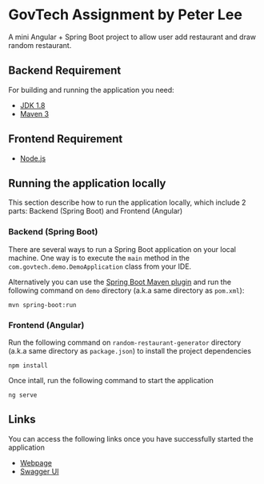 
# GovTech Assignment by Peter Lee

A mini Angular + Spring Boot project to allow user add restaurant and draw random restaurant.

## Backend Requirement

For building and running the application you need:

- [JDK 1.8](https://www.oracle.com/sg/java/technologies/javase/javase8-archive-downloads.html)
- [Maven 3](https://maven.apache.org)

## Frontend Requirement

- [Node.js](https://nodejs.org/en)

## Running the application locally

This section describe how to run the application locally, which include 2 parts: Backend (Spring Boot) and Frontend (Angular)

### Backend (Spring Boot)

There are several ways to run a Spring Boot application on your local machine. One way is to execute the `main` method in the `com.govtech.demo.DemoApplication` class from your IDE.

Alternatively you can use the [Spring Boot Maven plugin](https://docs.spring.io/spring-boot/docs/current/reference/html/build-tool-plugins-maven-plugin.html) and run the following command on `demo` directory (a.k.a same directory as `pom.xml`):

```shell
mvn spring-boot:run
```

### Frontend (Angular)

Run the following command on `random-restaurant-generator` directory (a.k.a same directory as `package.json`) to install the project dependencies

```shell
npm install
```
Once intall, run the following command to start the application

```shell
ng serve
```

## Links

You can access the following links once you have successfully started the application

- [Webpage](http://localhost:4200/)
- [Swagger UI](http://localhost:8080/swagger-ui/index.html)
